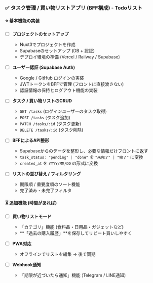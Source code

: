 ### **✅ タスク管理 / 買い物リストアプリ (BFF構成) - Todoリスト**

#### **⭐ 基本機能の実装**
- [ ] **プロジェクトのセットアップ**
  - Nuxt3でプロジェクトを作成
  - Supabaseのセットアップ (DB + 認証)
  - デプロイ環境の準備 (Vercel / Railway / Supabase)

- [ ] **ユーザー認証 (Supabase Auth)**
  - Google / GitHub ログインの実装
  - JWTトークンをBFFで管理 (フロントに直接渡さない)
  - 認証情報の保持とログアウト機能の実装

- [ ] **タスク / 買い物リストのCRUD**
  - `GET /tasks` (ログインユーザーのタスク取得)
  - `POST /tasks` (タスク追加)
  - `PATCH /tasks/:id` (タスク更新)
  - `DELETE /tasks/:id` (タスク削除)

- [ ] **BFFによるAPI整形**
  - Supabaseからのデータを整形し、必要な情報だけフロントに返す
  - `task_status: "pending" | "done"` を `"未完了" | "完了"` に変換
  - `created_at` を `YYYY/MM/DD` の形式に変換

- [ ] **リストの並び替え / フィルタリング**
  - 期限順 / 重要度順のソート機能
  - 完了済み・未完了フィルタ

#### **⏳ 追加機能 (時間があれば)**
- [ ] **買い物リストモード**
  - 「カテゴリ」機能 (食料品・日用品・ガジェットなど)
  - **「過去の購入履歴」**を保存してリピート買いしやすく

- [ ] **PWA対応**
  - オフラインでリストを編集 → 後で同期

- [ ] **Webhook通知**
  - 「期限が近づいたら通知」機能 (Telegram / LINE通知)
